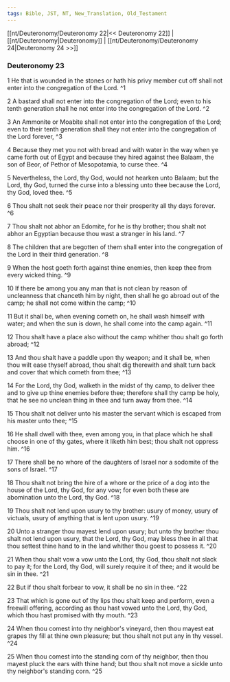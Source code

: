 ```yaml
---
tags: Bible, JST, NT, New_Translation, Old_Testament
---
```


[[nt/Deuteronomy/Deuteronomy 22|<< Deuteronomy 22]] | [[nt/Deuteronomy|Deuteronomy]] | [[nt/Deuteronomy/Deuteronomy 24|Deuteronomy 24 >>]]

### Deuteronomy 23

1 He that is wounded in the stones or hath his privy member cut off shall not enter into the congregation of the Lord.  ^1

2 A bastard shall not enter into the congregation of the Lord; even to his tenth generation shall he not enter into the congregation of the Lord.  ^2

3 An Ammonite or Moabite shall not enter into the congregation of the Lord; even to their tenth generation shall they not enter into the congregation of the Lord forever,  ^3

4 Because they met you not with bread and with water in the way when ye came forth out of Egypt and because they hired against thee Balaam, the son of Beor, of Pethor of Mesopotamia, to curse thee.  ^4

5 Nevertheless, the Lord, thy God, would not hearken unto Balaam; but the Lord, thy God, turned the curse into a blessing unto thee because the Lord, thy God, loved thee.  ^5

6 Thou shalt not seek their peace nor their prosperity all thy days forever.  ^6

7 Thou shalt not abhor an Edomite, for he is thy brother; thou shalt not abhor an Egyptian because thou wast a stranger in his land.  ^7

8 The children that are begotten of them shall enter into the congregation of the Lord in their third generation.  ^8

9 When the host goeth forth against thine enemies, then keep thee from every wicked thing.  ^9

10 If there be among you any man that is not clean by reason of uncleanness that chanceth him by night, then shall he go abroad out of the camp; he shall not come within the camp;  ^10

11 But it shall be, when evening cometh on, he shall wash himself with water; and when the sun is down, he shall come into the camp again.  ^11

12 Thou shalt have a place also without the camp whither thou shalt go forth abroad;  ^12

13 And thou shalt have a paddle upon thy weapon; and it shall be, when thou wilt ease thyself abroad, thou shalt dig therewith and shalt turn back and cover that which cometh from thee;  ^13

14 For the Lord, thy God, walketh in the midst of thy camp, to deliver thee and to give up thine enemies before thee; therefore shall thy camp be holy, that he see no unclean thing in thee and turn away from thee.  ^14

15 Thou shalt not deliver unto his master the servant which is escaped from his master unto thee;  ^15

16 He shall dwell with thee, even among you, in that place which he shall choose in one of thy gates, where it liketh him best; thou shalt not oppress him.  ^16

17 There shall be no whore of the daughters of Israel nor a sodomite of the sons of Israel.  ^17

18 Thou shalt not bring the hire of a whore or the price of a dog into the house of the Lord, thy God, for any vow; for even both these are abomination unto the Lord, thy God.  ^18

19 Thou shalt not lend upon usury to thy brother: usury of money, usury of victuals, usury of anything that is lent upon usury.  ^19

20 Unto a stranger thou mayest lend upon usury; but unto thy brother thou shalt not lend upon usury, that the Lord, thy God, may bless thee in all that thou settest thine hand to in the land whither thou goest to possess it.  ^20

21 When thou shalt vow a vow unto the Lord, thy God, thou shalt not slack to pay it; for the Lord, thy God, will surely require it of thee; and it would be sin in thee.  ^21

22 But if thou shalt forbear to vow, it shall be no sin in thee.  ^22

23 That which is gone out of thy lips thou shalt keep and perform, even a freewill offering, according as thou hast vowed unto the Lord, thy God, which thou hast promised with thy mouth.  ^23

24 When thou comest into thy neighbor\'s vineyard, then thou mayest eat grapes thy fill at thine own pleasure; but thou shalt not put any in thy vessel.  ^24

25 When thou comest into the standing corn of thy neighbor, then thou mayest pluck the ears with thine hand; but thou shalt not move a sickle unto thy neighbor\'s standing corn.  ^25

 
